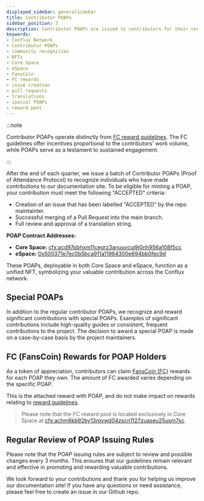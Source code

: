 ```yaml
---
displayed_sidebar: generalSidebar
title: Contributor POAPs
sidebar_position: 3
description: Contributor POAPs are issued to contributors for their continuous participation.
keywords: 
- Conflux Network
- Contributor POAPs
- community recognition
- NFTs
- Core Space
- eSpace
- FansCoin
- FC rewards
- issue creation
- pull requests
- translations
- special POAPs
- reward pool
---
```


:::note

Contributor POAPs operate distinctly from [FC reward guidelines](./reward-guidelines.md). The FC guidelines offer incentives proportional to the contributors' work volume, while POAPs serve as a testament to sustained engagement.

:::

After the end of each quarter, we issue a batch of Contributor POAPs (Proof of Attendance Protocol) to recognize individuals who have made contributions to our documentation site. To be eligible for minting a POAP, your contribution must meet the following "ACCEPTED" criteria:

- Creation of an issue that has been labelled "ACCEPTED" by the repo maintainter.
- Successful merging of a Pull Request into the main branch.
- Full review and approval of a translation string.

**POAP Contract Addresses:**

- **Core Space:** [cfx:acd97pbhxm11cegrz3anuuvcuj9j0nh956a108f5cc](https://www.confluxscan.org/address/cfx:acd97pbhxm11cegrz3anuuvcuj9j0nh956a108f5cc)
- **eSpace:** [0x500371e7ec0b5bca911a11964300e694bb0fec9d](https://evm.confluxscan.org/address/0x500371e7ec0b5bca911a11964300e694bb0fec9d)

These POAPs, deployable in both Core Space and eSpace, function as a unified NFT, symbolizing your valuable contribution across the Conflux network.

## Special POAPs

In addition to the regular contributor POAPs, we recognize and reward significant contributions with special POAPs. Examples of significant contributions include high-quality guides or consistent, frequent contributions to the project. The decision to award a special POAP is made on a case-by-case basis by the project maintainers.

## FC (FansCoin) Rewards for POAP Holders

As a token of appreciation, contributors can claim [FansCoin (FC)](https://confluxscan.org/token/cfx:achc8nxj7r451c223m18w2dwjnmhkd6rxawrvkvsy2) rewards for each POAP they own. The amount of FC awarded varies depending on the specific POAP.

This is the attached reward with POAP, and do not make impact on rewards relating to [reward guidelines](./reward-guidelines.md).

> Please note that the FC reward pool is located exclusively in Core Space at [cfx:achm6kb92by13rpvwd04zscn1127zuaseu25usm7sc](https://confluxscan.org/address/cfx:achm6kb92by13rpvwd04zscn1127zuaseu25usm7sc).

## Regular Review of POAP Issuing Rules

Please note that the POAP issuing rules are subject to review and possible changes every 3 months. This ensures that our guidelines remain relevant and effective in promoting and rewarding valuable contributions.

We look forward to your contributions and thank you for helping us improve our documentation site! If you have any questions or need assistance, please feel free to create an issue in our Github repo.
